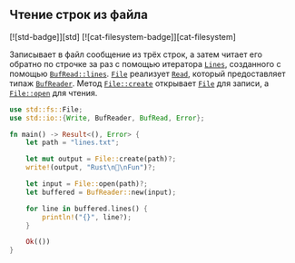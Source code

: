 ## Чтение строк из файла

[![std-badge]][std] [![cat-filesystem-badge]][cat-filesystem]

Записывает в файл сообщение из трёх строк, а затем читает его обратно по строчке за раз с помощью итератора [`Lines`], созданного с помощью [`BufRead::lines`]. [`File`] реализует [`Read`], который предоставляет типаж [`BufReader`]. Метод [`File::create`] открывает [`File`](https://doc.rust-lang.org/std/fs/struct.File.html) для записи, а [`File::open`] для чтения.

```rust
use std::fs::File;
use std::io::{Write, BufReader, BufRead, Error};

fn main() -> Result<(), Error> {
    let path = "lines.txt";

    let mut output = File::create(path)?;
    write!(output, "Rust\n💖\nFun")?;

    let input = File::open(path)?;
    let buffered = BufReader::new(input);

    for line in buffered.lines() {
        println!("{}", line?);
    }

    Ok(())
}
```


[`BufRead::lines`]: https://doc.rust-lang.org/std/io/trait.BufRead.html#method.lines
[`BufReader`]: https://doc.rust-lang.org/std/io/trait.BufRead.html
[`File::create`]: https://doc.rust-lang.org/std/io/struct.BufReader.html
[`File::open`]: https://doc.rust-lang.org/std/fs/struct.File.html#method.create
[`File`]: https://doc.rust-lang.org/std/fs/struct.File.html#method.open
[`Lines`]: https://doc.rust-lang.org/std/fs/struct.File.html
[`Read`]: https://doc.rust-lang.org/std/io/struct.Lines.html